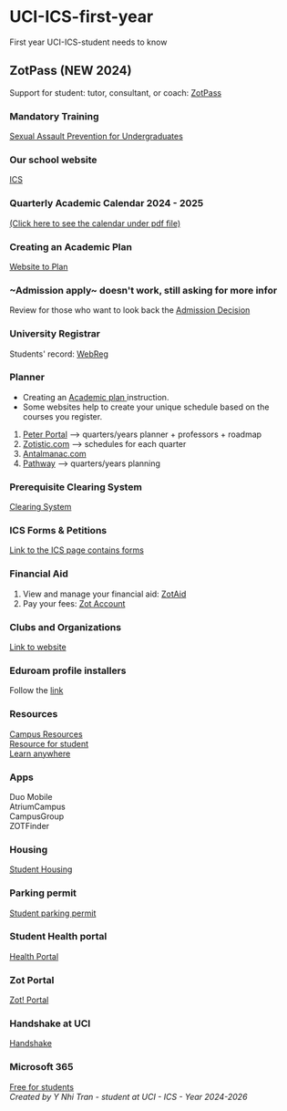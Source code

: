 # UCI-ICS-first-year
First year UCI-ICS-student needs to know

## ZotPass (NEW 2024)

Support for student: tutor, consultant, or coach: [ZotPass](https://uci.tedu.app/student)

### Mandatory Training

[Sexual Assault Prevention for Undergraduates](https://uci-ca.vectorlmsedu.com/training/home)

### Our school website

[ICS](https://ics.uci.edu/)

### Quarterly Academic Calendar 2024 - 2025

[(Click here to see the calendar under pdf file)](https://reg.uci.edu/calendars/quarterly/2024-2025/calendar24-25.pdf)

### Creating an Academic Plan

[Website to Plan](https://ics.uci.edu/academics/undergraduate-academic-advising/creating-an-academic-plan/)

### ~Admission apply~ doesn't work, still asking for more infor

Review for those who want to look back the [Admission Decision](https://apply.admissions.uci.edu/portal/applicantstatus?tab=home)

### University Registrar

Students' record: [WebReg](https://www.reg.uci.edu/)

### Planner
- Creating an [Academic plan ](https://ics.uci.edu/academics/undergraduate-academic-advising/creating-an-academic-plan/) instruction.
- Some websites help to create your unique schedule based on the courses you register.
1. [Peter Portal](https://peterportal.org/) --> quarters/years planner + professors + roadmap
2. [Zotistic.com](https://zotistics.com/) --> schedules for each quarter
3. [Antalmanac.com](https://antalmanac.com/)
4. [Pathway](https://www.anteaterpathway.com/) --> quarters/years planning

### Prerequisite Clearing System
[Clearing System](http://ugradforms.ics.uci.edu)

### ICS Forms & Petitions

[Link to the ICS page contains forms](https://ics.uci.edu/admissions-information-and-computer-science/admissions-process/ics-forms-petitions/)

### Financial Aid

1. View and manage your financial aid: [ZotAid](https://www.ofas.uci.edu/login.php)
2. Pay your fees: [Zot Account](https://zotaccount.uci.edu/login.jsp)

### Clubs and Organizations

[Link to website](https://ics.uci.edu/student-experience/clubs-organizations/)

### Eduroam profile installers

Follow the [link](https://eduroam.oit.uci.edu/)

### Resources

[Campus Resources](https://due.uci.edu/campus-resources/)  
[Resource for student](https://students.uci.edu/)  
[Learn anywhere](https://sites.uci.edu/learnanywhere/)  

### Apps

Duo Mobile  
AtriumCampus  
CampusGroup  
ZOTFinder

<!--### Canvas

Link to [Canvas](https://shib.service.uci.edu/idp/profile/SAML2/Redirect/SSO?execution=e1s2)
-->

### Housing

[Student Housing](https://housing.uci.edu/start/)

### Parking permit

[Student parking permit](https://parking.uci.edu/permits/student/)

### Student Health portal

[Health Portal](https://osh.chs.uci.edu/)

### Zot Portal

[Zot! Portal](https://portal.uci.edu/)

### Handshake at UCI

[Handshake](https://career.uci.edu/handshake/)  

### Microsoft 365
[Free for students](https://www.oit.uci.edu/services/end-point-computing/microsoft-365/)  
*Created by Y Nhi Tran - student at UCI - ICS - Year 2024-2026*
